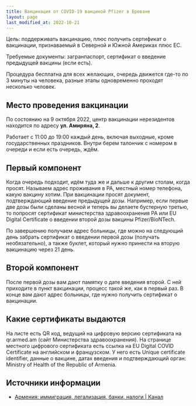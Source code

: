 ```yaml
---
title: Вакцинация от COVID-19 вакциной Pfizer в Ереване
layout: page
last_modified_at: 2022-10-21
---
```


Цель: поддерживать вакцинацию, плюс получить сертификат о вакцинации, признаваемый в Северной и Южной Америках плюс ЕС.

Требуемые документы: загранпаспорт, сертификат о введение предыдущей вакцины (если есть).

Процедура бесплатна для всех желающих, очередь движется где-то по 3 минуты на человека, разные этапы одновременно
проходят несколько человек.

## Место проведения вакцинации

По состоянию на 9 октября 2022, центр вакцинации нерезидентов находится по адресу **ул. Амиряна, 2**.

Работает с 11:00 до 19:00 каждый день, включая выходные, кроме государственных праздников.
Внутри берем талончик с номером в очереди и если есть очередь, ждём.

## Первый компонент

Когда очередь подходит, идём туда же и дальше к другим столам, когда просят. Называем адрес проживания в РА,
местный номер телефона, какую вакцину хотим. При вакцинации просят документ, подтверждающий введение предыдущей дозы.
Например, если первые две дозы были сделаны весной и теперь вы делаете бустерную третью, то попросят сертификат
министерства здравоохранения РА или EU Digital Certificate о введении второй дозы вакцины Pfizer/BioNTech.

По завершению получаем адрес больницы, где можно на следующий день забрать сертификат о введении первой дозы (получать
необязательно), а также буклет, который нужно принести на вторую вакцинацию через 21 день.

## Второй компонент

После первой дозы вам дают памятку о дате введения второй. С ней приходите в пункт вакцинации, процесс такой же, как в
первый раз. В конце вам дают адрес больницы, где нужно получить сертификат о вакцинации.

## Какие сертификаты выдаются

На листе есть QR код, ведущий на цифровую версию сертификата на qr.armed.am (сайт Министерства здравоохранения).
На странице местного цифрового сертификата есть ссылка на EU Digital COVID Certificate на английском и французском.
У него есть Unique certificate identifier, данные о вакцине, датах введения и подтверждающий орган: Ministry of
Health of the Republic of Armenia.

## Источники информации

- [Армения: иммиграция, легализация, банки, налоги \| Канал](https://t.me/am_banking_and_residency)
